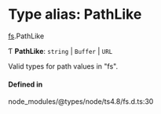 # Type alias: PathLike

[fs](../modules/fs.md).PathLike

Ƭ **PathLike**: `string` \| `Buffer` \| `URL`

Valid types for path values in "fs".

#### Defined in

node_modules/@types/node/ts4.8/fs.d.ts:30
